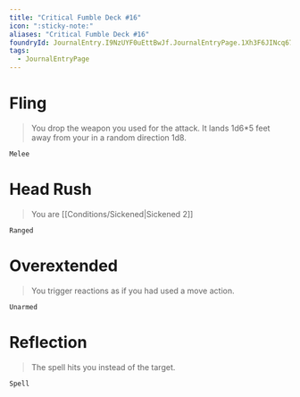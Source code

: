 ```yaml
---
title: "Critical Fumble Deck #16"
icon: ":sticky-note:"
aliases: "Critical Fumble Deck #16"
foundryId: JournalEntry.I9NzUYF0uEttBwJf.JournalEntryPage.1Xh3F6JINcq67Avv
tags:
  - JournalEntryPage
---
```

# Fling

> You drop the weapon you used for the attack. It lands 1d6\*5 feet away from your in a random direction 1d8.

`Melee`

# Head Rush

> You are [[Conditions/Sickened|Sickened 2]]

`Ranged`

# Overextended

> You trigger reactions as if you had used a move action.

`Unarmed`

# Reflection

> The spell hits you instead of the target.

`Spell`